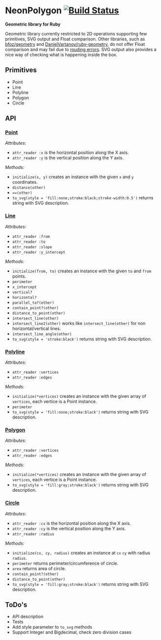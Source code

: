 # NeonPolygon [![Build Status](https://travis-ci.com/Maumagnaguagno/NeonPolygon.svg?token=a1y1UzqtYCxXazSreSDC)](https://travis-ci.com/Maumagnaguagno/NeonPolygon)
**Geometric library for Ruby**

Geometric library currently restricted to 2D operations supporting few primitives, SVG output and Float comparison.
Other libraries, such as [bfoz/geometry](https://github.com/bfoz/geometry) and [DanielVartanov/ruby-geometry](https://github.com/DanielVartanov/ruby-geometry), do not offer Float comparison and may fail due to [rouding errors](http://floating-point-gui.de/).
SVG output also provides a nice way of checking what is happening inside the box.

## Primitives
- Point
- Line
- Polyline
- Polygon
- Circle

## API

### [Point](src/Point.rb)
*Attributes:*
- ``attr_reader :x`` is the horizontal position along the X axis.
- ``attr_reader :y`` is the vertical position along the Y axis.

*Methods:*
- ``initialize(x, y)`` creates an instance with the given ``x`` and ``y`` coordinates.
- ``distance(other)``
- ``==(other)``
- ``to_svg(style = 'fill:none;stroke:black;stroke-width:0.5')`` returns string with SVG description.

### [Line](src/Line.rb)
*Attributes:*
- ``attr_reader :from``
- ``attr_reader :to``
- ``attr_reader :slope``
- ``attr_reader :y_intercept``

*Methods:*
- ``initialize(from, to)`` creates an instance with the given ``to`` and ``from`` points.
- ``perimeter``
- ``x_intercept``
- ``vertical?``
- ``horizontal?``
- ``parallel_to?(other)``
- ``contain_point?(other)``
- ``distance_to_point(other)``
- ``intersect_line(other)``
- ``intersect_line2(other)`` works like ``intersect_line(other)`` for non horizontal/vertical lines.
- ``intersect_line_angle(other)``
- ``to_svg(style = 'stroke:black')`` returns string with SVG description.

### [Polyline](src/Polyline.rb)
*Attributes:*
- ``attr_reader :vertices``
- ``attr_reader :edges``

*Methods:*
- ``initialize(*vertices)`` creates an instance with the given array of ``vertices``, each vertice is a Point instance.
- ``perimeter``
- ``to_svg(style = 'fill:none;stroke:black')`` returns string with SVG description.

### [Polygon](src/Polygon.rb)
*Attributes:*
- ``attr_reader :vertices``
- ``attr_reader :edges``

*Methods:*
- ``initialize(*vertices)`` creates an instance with the given array of ``vertices``, each vertice is a Point instance.
- ``to_svg(style = 'fill:gray;stroke:black')`` returns string with SVG description.

### [Circle](src/Circle.rb)
*Attributes:*
- ``attr_reader :cx`` is the horizontal position along the X axis.
- ``attr_reader :cy`` is the vertical position along the Y axis.
- ``attr_reader :radius``

*Methods:*
- ``initialize(cx, cy, radius)`` creates an instance at ``cx`` ``cy`` with radius ``radius``.
- ``perimeter`` returns perimeter/circumference of circle.
- ``area`` returns area of circle.
- ``contain_point?(other)``
- ``distance_to_point(other)``
- ``to_svg(style = 'fill:gray;stroke:black')`` returns string with SVG description.

## ToDo's
- API description
- Tests
- Add style parameter to ``to_svg`` methods
- Support Integer and Bigdecimal, check zero division cases